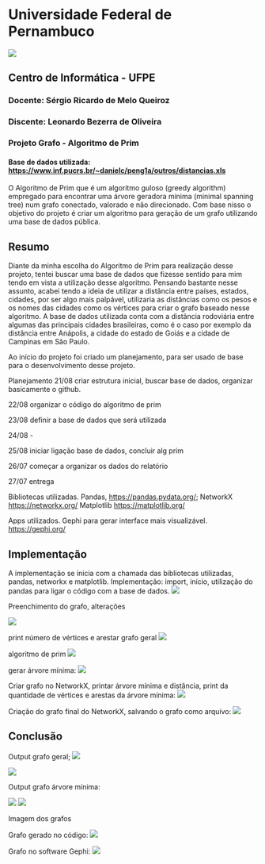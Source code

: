 # Universidade Federal de Pernambuco
<img src="/assets/logo ufpe.png">

## Centro de Informática - UFPE

### Docente: Sérgio Ricardo de Melo Queiroz 
### Discente: Leonardo Bezerra de Oliveira

### Projeto Grafo - Algoritmo de Prim 
#### Base de dados utilizada: https://www.inf.pucrs.br/~danielc/peng1a/outros/distancias.xls

O Algoritmo de Prim que é um algoritmo guloso (greedy algorithm) empregado para encontrar uma árvore geradora mínima (minimal spanning tree) num grafo conectado, valorado e não direcionado.
Com base nisso o objetivo do projeto é criar um algoritmo para geração de um grafo utilizando uma base de dados pública.

## Resumo
Diante da minha escolha do Algoritmo de Prim para realização desse projeto, tentei buscar uma base de dados que fizesse sentido para mim tendo em vista a utilização desse algoritmo. Pensando bastante nesse assunto, acabei tendo a ideia de utilizar a distância entre países, estados, cidades, por ser algo mais palpável, utilizaria as distâncias como os pesos e os nomes das cidades como os vértices para criar o grafo baseado nesse algoritmo.
A base de dados utilizada conta com a distância rodoviária entre algumas das principais cidades brasileiras, como é o caso por exemplo da distância entre Anápolis, a cidade do estado de Goiás e a cidade de Campinas em São Paulo.

Ao início do projeto foi criado um planejamento, para ser usado de base para o desenvolvimento desse projeto.

Planejamento
21/08 criar estrutura inicial, buscar base de dados, organizar basicamente o github.

22/08 organizar o código do algoritmo de prim

23/08 definir a base de dados que será utilizada

24/08 - 

25/08 iniciar ligação base de dados, concluir alg prim

26/07 começar a organizar os dados do relatório

27/07 entrega

Bibliotecas utilizadas. 
Pandas, <https://pandas.pydata.org/>;
NetworkX <https://networkx.org/>
Matplotlib <https://matplotlib.org/>

Apps utilizados.
Gephi para gerar interface mais visualizável.
<https://gephi.org/>


## Implementação

A implementação se inicia com a chamada das bibliotecas utilizadas, pandas, networkx e matplotlib.
Implementação:
import, início, utilização do pandas para ligar o código com a base de dados.
<img src="/assets/img1.png">

Preenchimento do grafo, alterações

<img src="/assets/img2.png">

print número de vértices e arestar grafo geral
<img src="/assets/img3.png">

algoritmo de prim 
<img src="/assets/img4.png">

gerar árvore mínima:
<img src="/assets/img5.png">

Criar grafo no NetworkX, printar árvore mínima e distância, print da quantidade de vértices e arestas da árvore mínima:
<img src="/assets/img6.png">

Criação do grafo final do NetworkX, salvando o grafo como arquivo:
<img src="/assets/img7.png">


## Conclusão

Output grafo geral;
<img src="/assets/output1.png">

<img src= "/assets/output2.png">

Output grafo árvore mínima:

<img src="/assets/output3.png">

<img src="/assets/output4.png">


Imagem dos grafos

Grafo gerado no código: 
<img src="/assets/grafo1.png">

Grafo no software Gephi: 
<img src="/assets/grafo.png">


